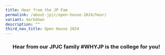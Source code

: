```yaml
---
title: Hear from the JP Fam
permalink: /about-jpjc/open-house-2024/hear/
variant: markdown
description: ""
third_nav_title: Open House 2024
---
```


<h3><center>Hear from our JPJC family #WHYJP is the college for you!</center></h3>
